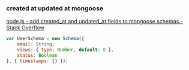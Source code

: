 ###  created at updated at mongoose


[node.js - add created_at and updated_at fields to mongoose schemas - Stack Overflow](https://stackoverflow.com/questions/12669615/add-created-at-and-updated-at-fields-to-mongoose-schemas "node.js - add created_at and updated_at fields to mongoose schemas - Stack Overflow")


 

```js
var UserSchema = new Schema({
    email: String,
    views: { type: Number, default: 0 },
    status: Boolean
}, { timestamps: {} });
```

